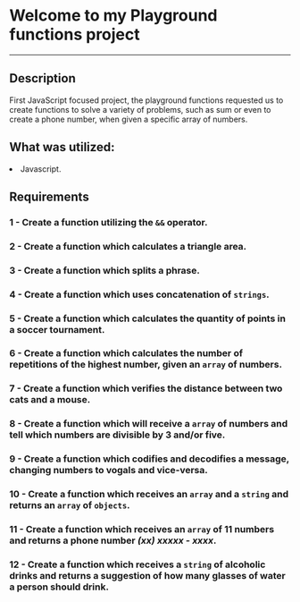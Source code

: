 # Welcome to my Playground functions project
<hr>

## Description

First JavaScript focused project, the playground functions  requested us to create functions to solve a variety of problems, such as sum or even to create a phone number, when given a specific array of numbers.

## What was utilized:

<li> Javascript.

## Requirements

### 1 - Create a function utilizing the `&&` operator.

### 2 - Create a function which calculates a triangle area.

### 3 - Create a function which splits a phrase.

### 4 - Create a function which uses concatenation of `strings`.

### 5  - Create a function which calculates the quantity of points in a soccer tournament.

### 6 - Create a function which calculates the number of repetitions of the highest number, given an `array` of numbers.

### 7 - Create a function which verifies the distance between two cats and a mouse.

### 8 - Create a function which will receive a `array` of numbers and tell which numbers are divisible by 3 and/or five.

### 9 - Create a function which codifies and decodifies a message, changing numbers to vogals and vice-versa.

### 10 - Create a function which receives an `array` and a `string` and returns an `array` of `objects`.

### 11 - Create a function which receives an `array` of 11 numbers and returns a phone number _(xx) xxxxx - xxxx_.

### 12 - Create a function which receives a `string` of alcoholic drinks and returns a suggestion of how many glasses of water a person should drink.
